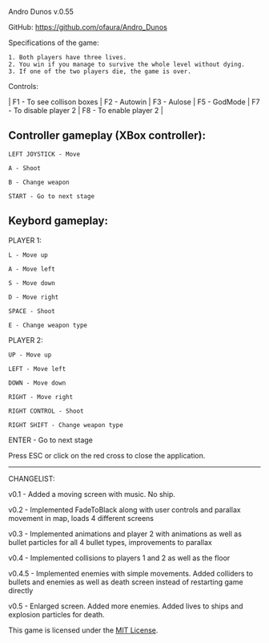 Andro Dunos v.0.55

GitHub: https://github.com/ofaura/Andro_Dunos

Specifications of the game:

	1. Both players have three lives.
	2. You win if you manage to survive the whole level without dying.
	3. If one of the two players die, the game is over.

Controls:

| F1 - To see collison boxes |
F2 - Autowin |
F3 - Aulose |
F5 - GodMode |
F7 - To disable player 2 |
F8 - To enable player 2 |

Controller gameplay (XBox controller):
---------------------------------------------

	LEFT JOYSTICK - Move

	A - Shoot

	B - Change weapon
	
	START - Go to next stage

Keybord gameplay:
---------------------------------------------
PLAYER 1:

	L - Move up

	A - Move left

	S - Move down

	D - Move right

	SPACE - Shoot

	E - Change weapon type

PLAYER 2:

	UP - Move up

	LEFT - Move left

	DOWN - Move down

	RIGHT - Move right

	RIGHT CONTROL - Shoot

	RIGHT SHIFT - Change weapon type


ENTER - Go to next stage

Press ESC or click on the red cross to close the application.

---------------------------------------------
CHANGELIST:

v0.1 - Added a moving screen with music. No ship.

v0.2 - Implemented FadeToBlack along with user controls and parallax movement in map, loads 4 different screens

v0.3 - Implemented animations and player 2 with animations as well as bullet particles for all 4 bullet types, improvements to parallax

v0.4 - Implemented collisions to players 1 and 2 as well as the floor

v0.4.5 - Implemented enemies with simple movements. Added colliders to bullets and enemies as well as death screen instead of restarting game directly

v0.5 - Enlarged screen. Added more enemies. Added lives to ships and explosion particles for death.


This game is licensed under the [MIT License](LICENSE).
